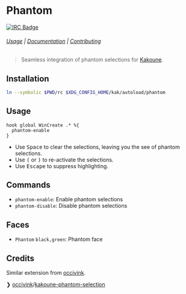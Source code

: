 # Phantom

[![IRC Badge]][IRC]

###### [Usage] | [Documentation] | [Contributing]

> Seamless integration of phantom selections for [Kakoune].

## Installation

``` sh
ln --symbolic $PWD/rc $XDG_CONFIG_HOME/kak/autoload/phantom
```

## Usage

``` kak
hook global WinCreate .* %{
  phantom-enable
}
```

- Use <kbd>Space</kbd> to clear the selections, leaving you the see of phantom selections.
- Use <kbd>(</kbd> or <kbd>)</kbd> to re-activate the selections.
- Use <kbd>Escape</kbd> to suppress highlighting.

## Commands

- `phantom-enable`: Enable phantom selections
- `phantom-disable`: Disable phantom selections

## Faces

- `Phantom` `black,green`: Phantom face

## Credits

Similar extension from [occivink].

❯ [occivink]/[kakoune-phantom-selection]

[Kakoune]: http://kakoune.org
[IRC]: https://webchat.freenode.net?channels=kakoune
[IRC Badge]: https://img.shields.io/badge/IRC-%23kakoune-blue.svg
[Usage]: #usage
[Documentation]: #commands
[Contributing]: CONTRIBUTING
[occivink]: https://github.com/occivink
[kakoune-phantom-selection]: https://github.com/occivink/kakoune-phantom-selection
